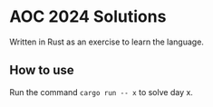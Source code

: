 # AOC 2024 Solutions

Written in Rust as an exercise to learn the language.

## How to use

Run the command `cargo run -- x` to solve day x.
